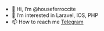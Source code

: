 - 👋 Hi, I’m @houseferroccite
- 👀 I’m interested in Laravel, IOS, PHP
- 📫 How to reach me <a href="https://t.me/z_alexei">Telegram</a>

<!---
houseferroccite/houseferroccite is a ✨ special ✨ repository because its `README.md` (this file) appears on your GitHub profile.
You can click the Preview link to take a look at your changes.
--->
